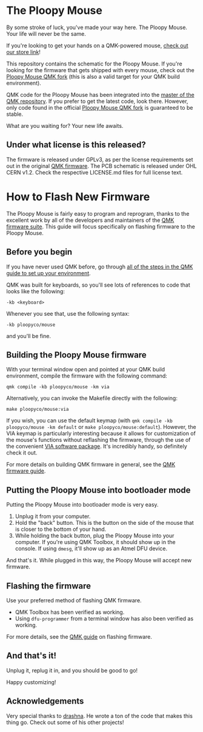 # The Ploopy Mouse

By some stroke of luck, you've made your way here. The Ploopy Mouse. Your life will never be the same.

If you're looking to get your hands on a QMK-powered mouse, [check out our store link](https://www.ploopy.co/shop/mouse/5)!

This repository contains the schematic for the Ploopy Mouse. If you're looking for the firmware that gets shipped with every mouse, check out the [Ploopy Mouse QMK fork](https://github.com/ploopyco/qmk_firmware) (this is also a valid target for your QMK build environment).

QMK code for the Ploopy Mouse has been integrated into the [master of the QMK repository](https://github.com/qmk/qmk_firmware). If you prefer to get the latest code, look there. However, only code found in the official [Ploopy Mouse QMK fork](https://github.com/ploopyco/qmk_firmware) is guaranteed to be stable.

What are you waiting for? Your new life awaits.

## Under what license is this released?

The firmware is released under GPLv3, as per the license requirements set out in the original [QMK firmware](https://github.com/qmk/qmk_firmware). The PCB schematic is released under OHL CERN v1.2. Check the respective LICENSE.md files for full license text.

# How to Flash New Firmware

The Ploopy Mouse is fairly easy to program and reprogram, thanks to the excellent work by all of the developers and maintainers of the [QMK firmware suite](https://github.com/qmk/qmk_firmware). This guide will focus specifically on flashing firmware to the Ploopy Mouse.

## Before you begin

If you have never used QMK before, go through [all of the steps in the QMK guide to set up your environment](https://docs.qmk.fm/#/newbs_getting_started).

QMK was built for keyboards, so you'll see lots of references to code that looks like the following:

`-kb <keyboard>`

Whenever you see that, use the following syntax:

`-kb ploopyco/mouse`

and you'll be fine.

## Building the Ploopy Mouse firmware

With your terminal window open and pointed at your QMK build environment, compile the firmware with the following command:

`qmk compile -kb ploopyco/mouse -km via`

Alternatively, you can invoke the Makefile directly with the following:

`make ploopyco/mouse:via`

If you wish, you can use the default keymap (with `qmk compile -kb ploopyco/mouse -km default` or `make ploopyco/mouse:default`). However, the VIA keymap is particularly interesting because it allows for customization of the mouse's functions without reflashing the firmware, through the use of the convenient [VIA software package](https://github.com/the-via/releases/releases). It's incredibly handy, so definitely check it out.

For more details on building QMK firmware in general, see the [QMK firmware guide](https://docs.qmk.fm/#/newbs_building_firmware).

## Putting the Ploopy Mouse into bootloader mode

Putting the Ploopy Mouse into bootloader mode is very easy.

1. Unplug it from your computer.
2. Hold the "back" button. This is the button on the side of the mouse that is closer to the bottom of your hand.
3. While holding the back button, plug the Ploopy Mouse into your computer. If you're using QMK Toolbox, it should show up in the console. If using `dmesg`, it'll show up as an Atmel DFU device.

And that's it. While plugged in this way, the Ploopy Mouse will accept new firmware.

## Flashing the firmware

Use your preferred method of flashing QMK firmware.

- QMK Toolbox has been verified as working.
- Using `dfu-programmer` from a terminal window has also been verified as working.

For more details, see the [QMK guide](https://docs.qmk.fm/#/newbs_flashing) on flashing firmware.

## And that's it!

Unplug it, replug it in, and you should be good to go!

Happy customizing!

## Acknowledgements

Very special thanks to [drashna](https://github.com/drashna). He wrote a ton of the code that makes this thing go. Check out some of his other projects!

